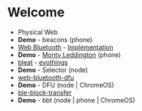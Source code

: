 # Welcome

* Physical Web
* __Demo__ - beacons (phone)
* [Web Bluetooth](https://webbluetoothcg.github.io/web-bluetooth/) - [Implementation](https://github.com/WebBluetoothCG/web-bluetooth/blob/gh-pages/implementation-status.md)
* __Demo__ - [Monty Leddington](https://github.com/thegecko/monty-leddington) (phone)
* [bleat](https://github.com/thegecko/bleat) - [evothings](https://evothings.com/evothings-studio-with-support-for-web-bluetooth-and-ecmascript-6/)
* __Demo__ - Selector (node)
* [web-bluetooth-dfu](https://github.com/thegecko/web-bluetooth-dfu)
* __Demo__ - DFU (node | ChromeOS)
* [ble-block-transfer](https://github.com/ARMmbed/ble-blocktransfer-js)
* __Demo__ - bbt (node | phone | ChromeOS)
